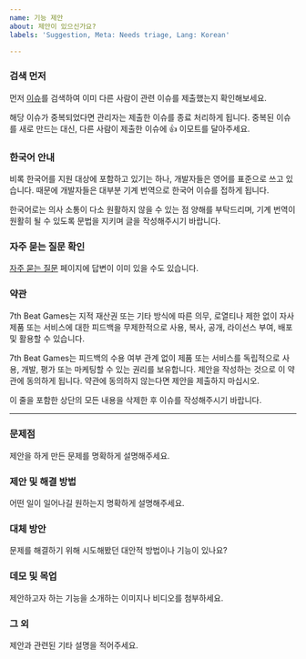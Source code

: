 ```yaml
---
name: 기능 제안
about: 제안이 있으신가요?
labels: 'Suggestion, Meta: Needs triage, Lang: Korean'

---
```


### 검색 먼저

먼저 [이슈](https://github.com/7thbeatgames/adofai/issues)를 검색하여 이미 다른 사람이 관련 이슈를 제출했는지 확인해보세요.

해당 이슈가 중복되었다면 관리자는 제출한 이슈를 종료 처리하게 됩니다. 중복된 이슈를 새로 만드는 대신, 다른 사람이 제출한 이슈에 👍 이모트를 달아주세요.

### 한국어 안내

비록 한국어를 지원 대상에 포함하고 있기는 하나, 개발자들은 영어를 표준으로 쓰고 있습니다. 때문에 개발자들은 대부분 기계 번역으로 한국어 이슈를 접하게 됩니다.

한국어로는 의사 소통이 다소 원활하지 않을 수 있는 점 양해를 부탁드리며, 기계 번역이 원활히 될 수 있도록 문법을 지키며 글을 작성해주시기 바랍니다.

### 자주 묻는 질문 확인

[자주 묻는 질문](https://7thbeat.notion.site/ADOFAI-8dc4ef47b27d465cb90c792a51ccb543) 페이지에 답변이 이미 있을 수도 있습니다.

### 약관

7th Beat Games는 지적 재산권 또는 기타 방식에 따른 의무, 로열티나 제한 없이 자사 제품 또는 서비스에 대한 피드백을 무제한적으로 사용, 복사, 공개, 라이선스 부여, 배포 및 활용할 수 있습니다.

7th Beat Games는 피드백의 수용 여부 관계 없이 제품 또는 서비스를 독립적으로 사용, 개발, 평가 또는 마케팅할 수 있는 권리를 보유합니다. 제안을 작성하는 것으로 이 약관에 동의하게 됩니다. 약관에 동의하지 않는다면 제안을 제출하지 마십시오.

이 줄을 포함한 상단의 모든 내용을 삭제한 후 이슈를 작성해주시기 바랍니다.

---

### 문제점

제안을 하게 만든 문제를 명확하게 설명해주세요.

### 제안 및 해결 방법

어떤 일이 일어나길 원하는지 명확하게 설명해주세요.

### 대체 방안

문제를 해결하기 위해 시도해봤던 대안적 방법이나 기능이 있나요?

### 데모 및 목업

제안하고자 하는 기능을 소개하는 이미지나 비디오를 첨부하세요.

### 그 외

제안과 관련된 기타 설명을 적어주세요.
